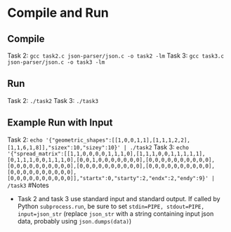 # Compile and Run
## Compile
Task 2: `gcc task2.c json-parser/json.c -o task2 -lm`
Task 3: `gcc task3.c json-parser/json.c -o task3 -lm`
## Run
Task 2: `./task2`
Task 3: `./task3`
## Example Run with Input
Task 2: `echo '{"geometric_shapes":[[1,0,0,1,1],[1,1,1,2,2],[1,1,6,1,8]],"sizex":10,"sizey":10}' | ./task2`
Task 3: `echo '{"spread_matrix":[[1,1,0,0,0,0,1,1,1,0],[1,1,1,0,0,1,1,1,1,1],[0,1,1,1,0,0,1,1,1,0],[0,0,1,0,0,0,0,0,0,0],[0,0,0,0,0,0,0,0,0,0],[0,0,0,0,0,0,0,0,0,0],[0,0,0,0,0,0,0,0,0,0],[0,0,0,0,0,0,0,0,0,0],[0,0,0,0,0,0,0,0,0,0],[0,0,0,0,0,0,0,0,0,0]],"startx":0,"starty":2,"endx":2,"endy":9}' | /task3`
#Notes
* Task 2 and task 3 use standard input and standard output. If called by Python `subprocess.run`, be sure to set `stdin=PIPE, stdout=PIPE, input=json_str` (replace `json_str` with a string containing input json data, probably using `json.dumps(data)`)

